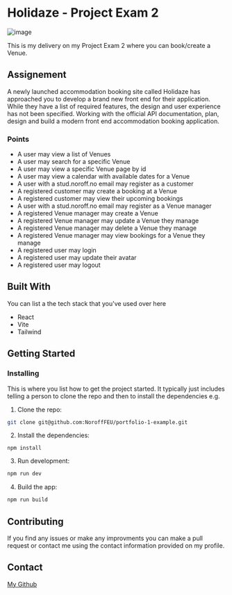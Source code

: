 # Holidaze - Project Exam 2

![image](/Users/alexander/Documents/GitHub/Exam-Holidaze/src/assets/readme-image.png)

This is my delivery on my Project Exam 2 where you can book/create a Venue.

## Assignement

A newly launched accommodation booking site called Holidaze has approached you to develop a brand new front end for their application. While they have a list of required features, the design and user experience has not been specified. Working with the official API documentation, plan, design and build a modern front end accommodation booking application.

### Points

- A user may view a list of Venues
- A user may search for a specific Venue
- A user may view a specific Venue page by id
- A user may view a calendar with available dates for a Venue
- A user with a stud.noroff.no email may register as a customer
- A registered customer may create a booking at a Venue
- A registered customer may view their upcoming bookings
- A user with a stud.noroff.no email may register as a Venue manager
- A registered Venue manager may create a Venue
- A registered Venue manager may update a Venue they manage
- A registered Venue manager may delete a Venue they manage
- A registered Venue manager may view bookings for a Venue they manage
- A registered user may login
- A registered user may update their avatar
- A registered user may logout

## Built With

You can list a the tech stack that you've used over here

- React
- Vite
- Tailwind

## Getting Started

### Installing

This is where you list how to get the project started. It typically just includes telling a person to clone the repo and then to install the dependencies e.g.

1. Clone the repo:

```bash
git clone git@github.com:NoroffFEU/portfolio-1-example.git
```

2. Install the dependencies:

```
npm install
```

3. Run development:

```bash
npm run dev
```

4. Build the app:

```bash
npm run build
```

## Contributing

If you find any issues or make any improvments you can make a pull request or contact me using the contact information provided on my profile.

## Contact

[My Github](https://github.com/Zaracki)
